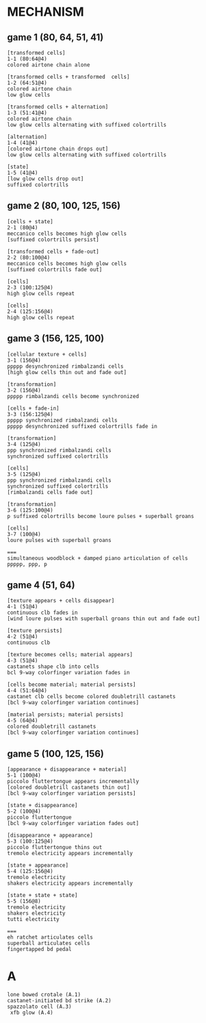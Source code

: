 MECHANISM
=========

game 1 (80, 64, 51, 41)
-----------------------

    [transformed cells]
    1-1 (80:64@4)
    colored airtone chain alone

    [transformed cells + transformed  cells]
    1-2 (64:51@4)
    colored airtone chain
    low glow cells

    [transformed cells + alternation]
    1-3 (51:41@4)
    colored airtone chain
    low glow cells alternating with suffixed colortrills

    [alternation]
    1-4 (41@4)
    [colored airtone chain drops out]
    low glow cells alternating with suffixed colortrills

    [state]
    1-5 (41@4)
    [low glow cells drop out]
    suffixed colortrills

game 2 (80, 100, 125, 156)
--------------------------

    [cells + state]
    2-1 (80@4)
    meccanico cells becomes high glow cells
    [suffixed colortrills persist]

    [transformed cells + fade-out]
    2-2 (80:100@4)
    meccanico cells becomes high glow cells
    [suffixed colortrills fade out]

    [cells]
    2-3 (100:125@4)
    high glow cells repeat

    [cells]
    2-4 (125:156@4)
    high glow cells repeat

game 3 (156, 125, 100)
----------------------

    [cellular texture + cells]
    3-1 (156@4)
    ppppp desynchronized rimbalzandi cells
    [high glow cells thin out and fade out]

    [transformation]
    3-2 (156@4)
    ppppp rimbalzandi cells become synchronized

    [cells + fade-in]
    3-3 (156:125@4)
    ppppp synchronized rimbalzandi cells
    ppppp desynchronized suffixed colortrills fade in

    [transformation]
    3-4 (125@4)
    ppp synchronized rimbalzandi cells
    synchronized suffixed colortrills

    [cells]
    3-5 (125@4)
    ppp synchronized rimbalzandi cells
    synchronized suffixed colortrills
    [rimbalzandi cells fade out]

    [transformation]
    3-6 (125:100@4)
    p suffixed colortrills become loure pulses + superball groans

    [cells]
    3-7 (100@4)
    loure pulses with superball groans

    ===
    simultaneous woodblock + damped piano articulation of cells
    ppppp, ppp, p

game 4 (51, 64)
---------------

    [texture appears + cells disappear]
    4-1 (51@4)
    continuous clb fades in
    [wind loure pulses with superball groans thin out and fade out]

    [texture persists]
    4-2 (51@4)
    continuous clb

    [texture becomes cells; material appears]
    4-3 (51@4)
    castanets shape clb into cells
    bcl 9-way colorfinger variation fades in

    [cells become material; material persists]
    4-4 (51:64@4)
    castanet clb cells become colored doubletrill castanets
    [bcl 9-way colorfinger variation continues]

    [material persists; material persists]
    4-5 (64@4)
    colored doubletrill castanets
    [bcl 9-way colorfinger variation continues]

game 5 (100, 125, 156)
----------------------

    [appearance + disappearance + material]
    5-1 (100@4)
    piccolo fluttertongue appears incrementally
    [colored doubletrill castanets thin out]
    [bcl 9-way colorfinger variation persists]

    [state + disappearance]
    5-2 (100@4)
    piccolo fluttertongue
    [bcl 9-way colorfinger variation fades out]

    [disappearance + appearance]
    5-3 (100:125@4)
    piccolo fluttertongue thins out
    tremolo electricity appears incrementally

    [state + appearance]
    5-4 (125:156@4)
    tremolo electricity
    shakers electricity appears incrementally

    [state + state + state]
    5-5 (156@8)
    tremolo electricity
    shakers electricity
    tutti electricity

    ===
    eh ratchet articulates cells
    superball articulates cells
    fingertapped bd pedal

A
=

    lone bowed crotale (A.1)
    castanet-initiated bd strike (A.2)
    spazzolato cell (A.3)
     xfb glow (A.4)
